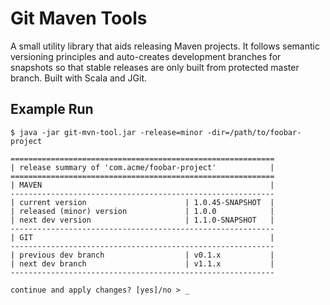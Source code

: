 # Git Maven Tools

A small utility library that aids releasing Maven projects. It follows semantic versioning principles and auto-creates development branches for snapshots so that stable releases are only built from protected master branch. Built with Scala and JGit.

## Example Run
```
$ java -jar git-mvn-tool.jar -release=minor -dir=/path/to/foobar-project

===========================================================
| release summary of 'com.acme/foobar-project'            |
===========================================================
| MAVEN                                                   |
-----------------------------------------------------------
| current version                      | 1.0.45-SNAPSHOT  |
| released (minor) version             | 1.0.0            |
| next dev version                     | 1.1.0-SNAPSHOT   |
-----------------------------------------------------------
| GIT                                                     |
-----------------------------------------------------------
| previous dev branch                  | v0.1.x           |
| next dev branch                      | v1.1.x           |
-----------------------------------------------------------

continue and apply changes? [yes]/no > _
```
